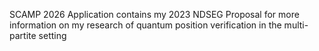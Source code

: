 SCAMP 2026 Application 
contains my 2023 NDSEG Proposal for more information on my research of quantum position verification in the multi-partite setting
